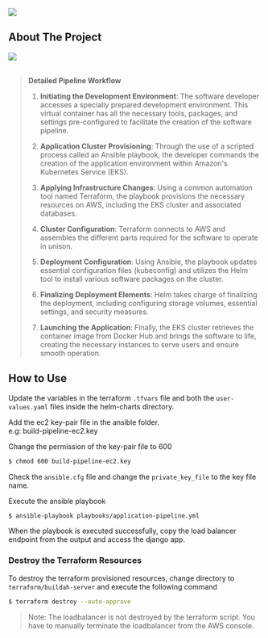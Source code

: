 <a href="LICENSE"><img src="https://img.shields.io/badge/License-MIT-purple.svg?labelColor=303030" /></a>
<br />

## About The Project
<div>
  <a href="https://raw.githubusercontent.com/h1zardian/cluster-provisioning-pipeline/main/docs/app-pipeline.png">
  <img src="https://raw.githubusercontent.com/h1zardian/cluster-provisioning-pipeline/main/docs/app-pipeline.png">
  </a>
</div>

</br>

> **Detailed Pipeline Workflow**
>
> 1. **Initiating the Development Environment**: The software developer accesses a specially prepared development environment. This virtual container has all the necessary tools, packages, and settings pre-configured to facilitate the creation of the software pipeline.
>
> 2. **Application Cluster Provisioning**: Through the use of a scripted process called an Ansible playbook, the developer commands the creation of the application environment within Amazon's Kubernetes Service (EKS).
>
> 3. **Applying Infrastructure Changes**: Using a common automation tool named Terraform, the playbook provisions the necessary resources on AWS, including the EKS cluster and associated databases.
>
> 4. **Cluster Configuration**: Terraform connects to AWS and assembles the different parts required for the software to operate in unison.
>
> 5. **Deployment Configuration**: Using Ansible, the playbook updates essential configuration files (kubeconfig) and utilizes the Helm tool to install various software packages on the cluster.
>
> 6. **Finalizing Deployment Elements**: Helm takes charge of finalizing the deployment, including configuring storage volumes, essential settings, and security measures.
>
> 7. **Launching the Application**: Finally, the EKS cluster retrieves the container image from Docker Hub and brings the software to life, creating the necessary instances to serve users and ensure smooth operation.

## How to Use
Update the variables in the terraform `.tfvars` file and both the `user-values.yaml` files inside the helm-charts directory.

Add the ec2 key-pair file in the ansible folder.  
e.g: build-pipeline-ec2.key

Change the permission of the key-pair file to 600
```bash
$ chmod 600 build-pipeline-ec2.key
```

Check the `ansible.cfg` file and change the `private_key_file` to the key file name.

Execute the ansible playbook
```bash
$ ansible-playbook playbooks/application-pipeline.yml
```

When the playbook is executed successfully, copy the load balancer endpoint from the output and access the django app.

### Destroy the Terraform Resources
To destroy the terraform provisioned resources, change directory to `terraform/buildah-server` and execute the following command
```bash
$ terraform destroy --auto-approve
```
> Note: The loadbalancer is not destroyed by the terraform script. You have to manually terminate the loadbalancer from the AWS console.
